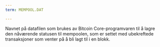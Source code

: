 ```yaml
---
term: MEMPOOL.DAT

---
```

Navnet på datafilen som brukes av Bitcoin Core-programvaren til å lagre den nåværende statusen til mempoolen, som er settet med ubekreftede transaksjoner som venter på å bli lagt til i en blokk.